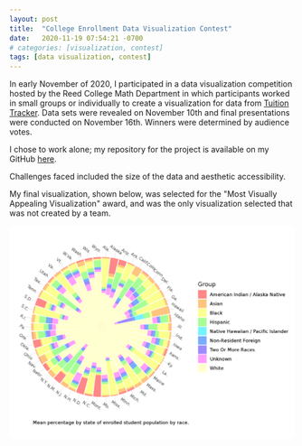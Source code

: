 ```yaml
---
layout: post
title:  "College Enrollment Data Visualization Contest"
date:   2020-11-19 07:54:21 -0700
# categories: [visualization, contest]
tags: [data visualization, contest]
---
```


In early November of 2020, I participated in a data visualization competition hosted by the Reed College Math Department in which participants worked in small groups or individually to create a visualization for data from [Tuition Tracker](https://www.tuitiontracker.org/). Data sets were revealed on November 10th and final presentations were conducted on November 16th. Winners were determined by audience votes.

I chose to work alone; my repository for the project is available on my GitHub [here](https://github.com/gmcginnis/dataVizContest2020).

Challenges faced included the size of the data and aesthetic accessibility.

My final visualization, shown below, was selected for the "Most Visually Appealing Visualization" award, and was the only visualization selected that was not created by a team.

![Nov 2020 enrollment viz](/assets/visualizations/2020-11-tuition.png)